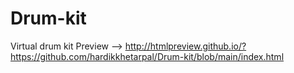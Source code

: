 # Drum-kit
Virtual drum kit
Preview --> http://htmlpreview.github.io/?https://github.com/hardikkhetarpal/Drum-kit/blob/main/index.html
